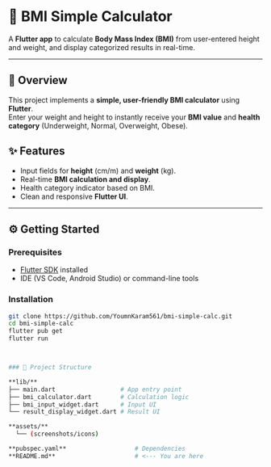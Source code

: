# 📱 BMI Simple Calculator

A **Flutter app** to calculate **Body Mass Index (BMI)** from user-entered height and weight, and display categorized results in real-time.

---

## 📖 Overview

This project implements a **simple, user-friendly BMI calculator** using **Flutter**.  
Enter your weight and height to instantly receive your **BMI value** and **health category** (Underweight, Normal, Overweight, Obese).


## ✨ Features

- Input fields for **height** (cm/m) and **weight** (kg).  
- Real-time **BMI calculation and display**.  
- Health category indicator based on BMI.  
- Clean and responsive **Flutter UI**.  

---

## ⚙️ Getting Started

### Prerequisites
- [Flutter SDK](https://flutter.dev) installed  
- IDE (VS Code, Android Studio) or command-line tools  

### Installation
```bash
git clone https://github.com/YoumnKaram561/bmi-simple-calc.git
cd bmi-simple-calc
flutter pub get
flutter run



### 📂 Project Structure

**lib/**  
├── main.dart                  # App entry point  
├── bmi_calculator.dart        # Calculation logic  
├── bmi_input_widget.dart      # Input UI  
└── result_display_widget.dart # Result UI  

**assets/**  
  └── (screenshots/icons)  

**pubspec.yaml**                   # Dependencies  
**README.md**                      # <--- You are here  




